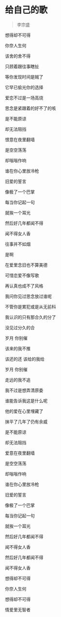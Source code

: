 # 给自己的歌
> 李宗盛

想得却不可得

你奈人生何

该舍的舍不得

只顾着跟往事瞎扯

等你发现时间是贼了

它早已偷光你的选择

爱恋不过是一场高烧

思念是紧跟着的好不了的咳

是不能原谅

却无法阻挡

恨意在夜里翻墙

是空空荡荡

却嗡嗡作响

谁在你心里放冷枪

旧爱的誓言

像极了一个巴掌

每当你记起一句

就挨一个耳光

然后好几年都闻不得

闻不得女人香

往事并不如烟

是啊

在爱里念旧也不算美德

可惜恋爱不像写歌

再认真也成不了风格

我问你见过思念放过谁呢

不管你是累犯或是从无前科

我认识的只有那合久的分了

没见过分久的合

岁月 你别催

该来的我不推

该还的还 该给的我给

岁月 你别催

走远的我不追

我不过是想弄清原委

谁能告诉我这是什么呢

他的爱在心里埋藏了

抹平了几年了仍有余威

是不能原谅

却无法阻挡

爱意在夜里翻墙

是空空荡荡

却嗡嗡作响

谁在你心里放冷枪

旧爱的誓言

像极了一个巴掌

每当你记起一句

就挨一个耳光

然后好几年都闻不得

闻不得女人香

然后好几年都闻不得

闻不得女人香

想得却不可得

你奈人生何

想得却不可得

情爱里无智者